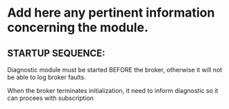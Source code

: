 # Add here any pertinent information concerning the module.

## STARTUP SEQUENCE:

Diagnostic module must be started BEFORE the broker, otherwise it will not be able to log broker faults.

When the broker terminates initialization, it need to inform diagnostic so it can procees with subscription